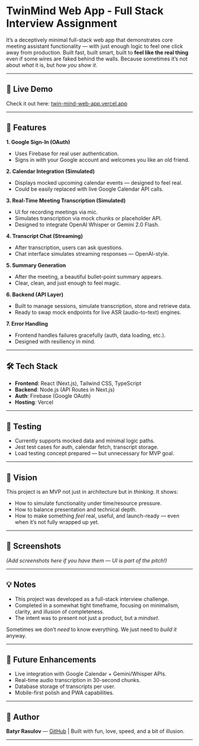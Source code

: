 # TwinMind Web App - Full Stack Interview Assignment

It’s a deceptively minimal full-stack web app that demonstrates core meeting assistant functionality — with just enough logic to feel one click away from production. Built fast, built smart, built to **feel like the real thing** even if some wires are faked behind the walls. Because sometimes it’s not about *what* it is, but *how you show it*.

---

## 🚀 Live Demo

Check it out here: [twin-mind-web-app.vercel.app](https://twin-mind-web-app.vercel.app)

---

## 🧩 Features

**1. Google Sign-In (OAuth)**
- Uses Firebase for real user authentication.
- Signs in with your Google account and welcomes you like an old friend.

**2. Calendar Integration (Simulated)**
- Displays mocked upcoming calendar events — designed to feel real.
- Could be easily replaced with live Google Calendar API calls.

**3. Real-Time Meeting Transcription (Simulated)**
- UI for recording meetings via mic.
- Simulates transcription via mock chunks or placeholder API.
- Designed to integrate OpenAI Whisper or Gemini 2.0 Flash.

**4. Transcript Chat (Streaming)**
- After transcription, users can ask questions.
- Chat interface simulates streaming responses — OpenAI-style.

**5. Summary Generation**
- After the meeting, a beautiful bullet-point summary appears.
- Clear, clean, and just enough to feel magic.

**6. Backend (API Layer)**
- Built to manage sessions, simulate transcription, store and retrieve data.
- Ready to swap mock endpoints for live ASR (audio-to-text) engines.

**7. Error Handling**
- Frontend handles failures gracefully (auth, data loading, etc.).
- Designed with resiliency in mind.

---

## 🛠️ Tech Stack

- **Frontend**: React (Next.js), Tailwind CSS, TypeScript
- **Backend**: Node.js (API Routes in Next.js)
- **Auth**: Firebase (Google OAuth)
- **Hosting**: Vercel

---

## 🧪 Testing

- Currently supports mocked data and minimal logic paths.
- Jest test cases for auth, calendar fetch, transcript storage.
- Load testing concept prepared — but unnecessary for MVP goal.

---

## 🧠 Vision

This project is an MVP not just in architecture but in *thinking*. It shows:
- How to simulate functionality under time/resource pressure.
- How to balance presentation and technical depth.
- How to make something *feel* real, useful, and launch-ready — even when it’s not fully wrapped up yet.

---

## 📸 Screenshots

_(Add screenshots here if you have them — UI is part of the pitch!)_

---

## 💡 Notes

- This project was developed as a full-stack interview challenge.
- Completed in a somewhat tight timeframe, focusing on minimalism, clarity, and illusion of completeness.
- The intent was to present not just a product, but a *mindset*.

Sometimes we don’t *need* to know everything. We just need to *build it* anyway.

---

## 🧬 Future Enhancements

- Live integration with Google Calendar + Gemini/Whisper APIs.
- Real-time audio transcription in 30-second chunks.
- Database storage of transcripts per user.
- Mobile-first polish and PWA capabilities.

---

## 🧙 Author

**Batyr Rasulov** — [GitHub](https://github.com/batyrrasulov) | Built with fun, love, speed, and a bit of illusion.

---
